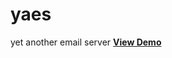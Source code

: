 # yaes
yet another email server 
<strong><a href="http://35.204.58.232:8888/">View Demo</a></strong>

